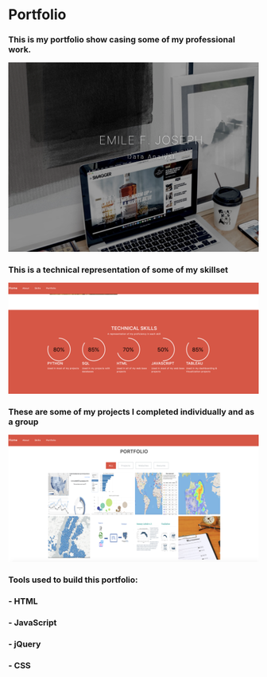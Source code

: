 # Portfolio
### This is my portfolio show casing some of my professional work.

![](Images/header.png)

### This is a technical representation of some of my skillset 

![](Images/tech.png)

### These are some of my projects I completed individually and as a group

![](Images/projects.png)


### Tools used to build this portfolio:
###  - HTML
###  - JavaScript
###  - jQuery
###  - CSS
  







